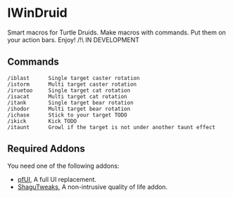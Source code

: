 # IWinDruid

Smart macros for Turtle Druids. Make macros with commands. Put them on your action bars. Enjoy!
/!\ IN DEVELOPMENT


## Commands
    /iblast      Single target caster rotation
    /istorm      Multi target caster rotation
    /iruetoo     Single target cat rotation
    /isacat      Multi target cat rotation
    /itank       Single target bear rotation
    /ihodor      Multi target bear rotation
    /ichase      Stick to your target TODO
    /ikick       Kick TODO
    /itaunt      Growl if the target is not under another taunt effect

## Required Addons
You need one of the following addons:
* [pfUI](https://shagu.org/pfUI/), A full UI replacement.
* [ShaguTweaks](https://shagu.org/ShaguTweaks/), A non-intrusive quality of life addon.